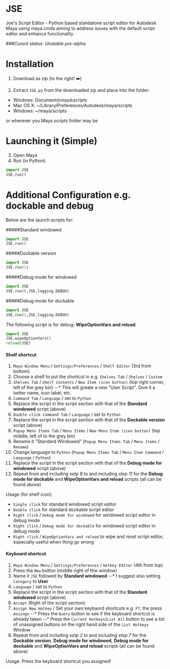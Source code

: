 JSE
===

Joe's Script Editor - Python based standalone script editor for Autodesk Maya using maya.cmds aiming to address issues with the default script editor and enhance functionality

###_Curent status: Unstable pre-alpha_

Installation
===

1. Download as zip (to the right! :arrow_right:)

2. Extract `JSE.py` from the downloaded zip and place into the folder:

- Windows: Documents\maya\scripts
- Mac OS X: ~/Library/Preferences/Autodesk/maya/scripts
- Windows: ~/maya/scripts
 
or wherever you Maya scripts folder may be


Launching it (Simple)
===

3. Open Maya
4. Run (in Python)
```python
import JSE
JSE.run()
```

Additional Configuration e.g. dockable and debug
===
Below are the launch scripts for:

#####Standard windowed
```python
import JSE
JSE.run()
```
#####Dockable version
```python
import JSE
JSE.run(1)
```
#####Debug mode for windowed
```python
import JSE
JSE.run(0,JSE.logging.DEBUG)
```
#####Debug mode for dockable
```python
import JSE
JSE.run(1,JSE.logging.DEBUG)
```

The following script is for debug: **WipeOptionVars and reload**:
```python
import JSE
JSE.wipeOptionVars()
reload(JSE)
```


#### Shelf shortcut
1. `Maya Window Menu` / `Settings/Preferences` / `Shelf Editor` (3rd from bottom)
2. Choose a shelf to put the shortcut in e.g. `Shelves Tab` / `Shelves` / `Custom` 
3. `Shelves Tab` / `Shelf Contents` / `New Item (icon button)` (top right corner, left of the grey bin)
--* This will greate a new "User Script". Give it a better name, icon label, etc.
4. `Command Tab` / `Language` / set to `Python`
5. Replace the script in the script section with that of the **Standard windowed** script (above)
6. `Double click Command Tab` / `Language` / set to `Python`
7. Replace the script in the script section with that of the **Dockable version** script (above)
8. `Popup Menu Items Tab` / `Menu Items` / `New Menu Item (icon button)` (top middle, left of to the grey bin)
9. Rename it "Standard Windowed" (`Popup Menu Items Tab` / `Menu Items` / `Rename`)
10. Change language to `Python` (`Popup Menu Items Tab` / `Menu Item Command` / `Language` / `Python`)
11. Replace the script in the script section with that of the **Debug mode for windowed** script (above)
12. Repeat from and including _setp 8_ to and including _step 11_ for the **Debug mode for dockable** and **WipeOptionVars and reload** scripts (all can be found above)

Usage (for shelf icon):
* `Single click` for standard windowed script editor
* `Double click` for standard dockable script editor
* `Right click` / `Debug mode for windowed` for windowed script editor in debug mode
* `Right click` / `Debug mode for dockable` for windowed script editor in debug mode
* `Right click` / `WipeOptionVars and reload` to wipe and reset script editor, especially useful when thing go wrong

#### Keyboard shortcut
1. `Maya Window Menu` / `Settings/Preferences` / `Hotkey Editor` (4th from top)
2. Press the `New` button (middle right of thw window)
3. Name it `JSE` followed by **Standard windowed**
--* I suggest also setting `Category` to **User**
4. `Language` / set to `Python`
5. Replace the script in the script section with that of the **Standard windowed** script (above)
6. `Accept` (Right of the script section)
7. `Assign New Hotkey` / Set your own keybaord shortcuts e.g. `F7`, the press `Assingn`
--* Press the `Query` button to see if the keyboard shortcut is already taken
--* Press the `Current Hotkeys`/`List All` button to see a list of unassigned buttons on the right hand side of the `List Hotkeys` Window
8. Repeat from and including _setp 2_ to and including _step 7_ for the **Dockable version**, **Debug mode for windowed**, **Debug mode for dockable** and **WipeOptionVars and reload** scripts (all can be found above)

Usage: Press the keyboard shortcut you assigned!
